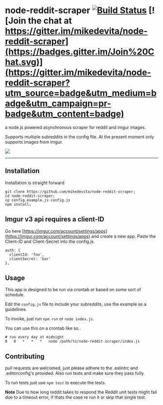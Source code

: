 # node-reddit-scraper [![Build Status](https://travis-ci.org/mikedevita/node-reddit-scraper.svg)](https://travis-ci.org/mikedevita/node-reddit-scraper) [![Join the chat at https://gitter.im/mikedevita/node-reddit-scraper](https://badges.gitter.im/Join%20Chat.svg)](https://gitter.im/mikedevita/node-reddit-scraper?utm_source=badge&utm_medium=badge&utm_campaign=pr-badge&utm_content=badge)


a node.js powered asynchronous scraper for reddit and imgur images.

Supports multiple subreddits in the config file. At the present moment only supports images from imgur.

![](http://i.imgur.com/UTZd3yu.png)

----

## Installation
Installation is straight forward

```
git clone https://github.com/mikedevita/node-reddit-scraper;
cd node-reddit-scraper;
cp config.example.js config.js
npm install;
```

## Imgur v3 api requires a client-ID

Go here [https://imgur.com/account/settings/apps](https://imgur.com/account/settings/apps) and create a new app.
Paste the Client-ID and Client-Secret into the config.js.

```
auth: {
  clientId: 'foo',
  clientSecret: 'bar'
},
```

## Usage
This app is designed to be run via crontab or based on some sort of schedule.

Edit the `config.js` file to include your subreddits, use the example as a guidelines.

To invoke, just run `npm run` or `node index.js`.

You can use this on a crontab like so..

```
# run every day at midnight
0	0	*	*	*	node /path/to/node-reddit-scraper/index.js
```

## Contributing
pull requests are welcomed, just please adhere to the .eslintrc and .editorconfig's provided. Also run tests and make sure they pass fully.

To run tests just use `npm test` to execute the tests.

**Note** Due to how long reddit takes to respond the Reddit unit tests might fail due to a timeout error, if thats the case re run it or skip that single test.
